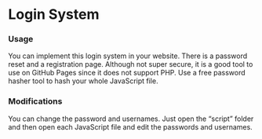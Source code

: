 # Login System
<h3>Usage</h3>
<p>You can implement this login system in your website.  There is a password reset and a registration page.  Although not super secure, it is a good tool to use on GitHub Pages since it does not support PHP.  Use a free password hasher tool to hash your whole JavaScript file.</p>

<h3>Modifications</h3>
<p>You can change the password and usernames.  Just open the <q>script</q> folder and then open each JavaScript file and edit the passwords and usernames.</p>
